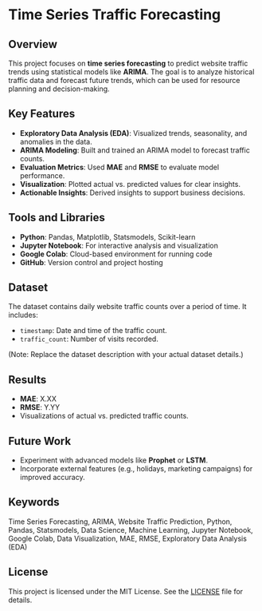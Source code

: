 
# Time Series Traffic Forecasting

## Overview
This project focuses on **time series forecasting** to predict website traffic trends using statistical models like **ARIMA**. The goal is to analyze historical traffic data and forecast future trends, which can be used for resource planning and decision-making.

## Key Features
- **Exploratory Data Analysis (EDA)**: Visualized trends, seasonality, and anomalies in the data.
- **ARIMA Modeling**: Built and trained an ARIMA model to forecast traffic counts.
- **Evaluation Metrics**: Used **MAE** and **RMSE** to evaluate model performance.
- **Visualization**: Plotted actual vs. predicted values for clear insights.
- **Actionable Insights**: Derived insights to support business decisions.

## Tools and Libraries
- **Python**: Pandas, Matplotlib, Statsmodels, Scikit-learn
- **Jupyter Notebook**: For interactive analysis and visualization
- **Google Colab**: Cloud-based environment for running code
- **GitHub**: Version control and project hosting

## Dataset
The dataset contains daily website traffic counts over a period of time. It includes:
- `timestamp`: Date and time of the traffic count.
- `traffic_count`: Number of visits recorded.

(Note: Replace the dataset description with your actual dataset details.)

## Results
- **MAE**: X.XX  
- **RMSE**: Y.YY  
- Visualizations of actual vs. predicted traffic counts.

## Future Work
- Experiment with advanced models like **Prophet** or **LSTM**.
- Incorporate external features (e.g., holidays, marketing campaigns) for improved accuracy.

## Keywords
Time Series Forecasting, ARIMA, Website Traffic Prediction, Python, Pandas, Statsmodels, Data Science, Machine Learning, Jupyter Notebook, Google Colab, Data Visualization, MAE, RMSE, Exploratory Data Analysis (EDA)

## License
This project is licensed under the MIT License. See the [LICENSE](LICENSE) file for details.
